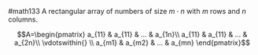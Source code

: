 #math133 
A rectangular array of numbers of size $m\cdot n$ with $m$ rows and $n$ columns. 

$$A=\begin{pmatrix}  
a_{11} & a_{11} & ... & a_{1n}\\  
a_{11} & a_{11} & ... & a_{2n}\\
\vdotswithin{} \\
a_{m1} & a_{m2} & ... & a_{mn}
\end{pmatrix}$$
